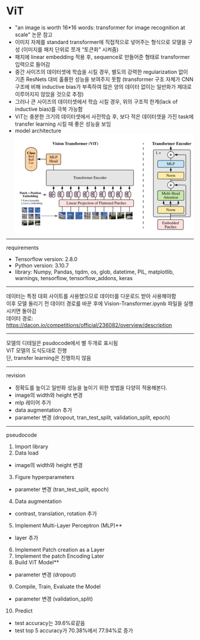 # ViT

- "an image is worth 16*16 words: transformer for image recognition at scale" 논문 참고
-	이미지 자체를 standard transformer에 직접적으로 넣어주는 형식으로 모델을 구성
(이미지를 패치 단위로 쪼개 “토큰화” 시켜줌)
-	패치에 linear embedding 적용 후, sequence로 만들어준 형태로 transformer 입력으로 들어감
-	중간 사이즈의 데이터셋에 학습을 시킬 경우, 별도의 강력한 regularization 없이 기존 ResNets 대비 훌륭한 성능을 보여주지 못함
(transformer 구조 자체가 CNN 구조에 비해 inductive bias가 부족하여 많은 양의 데이터 없이는 일반화가 제대로 이루어지지 않았을 것으로 추정)
-	그러나 큰 사이즈의 데이터셋에서 학습 시킬 경우, 위의 구조적 한계(lack of inductive bias)를 극복 가능함
-	ViT는 충분한 크기의 데이터셋에서 사전학습 후, 보다 적은 데이터셋을 가진 task에 transfer learning 시킬 때 좋은 성능을 보임
- model architecture
![ViT](https://github.com/ornni/ViT/blob/main/ViT.png?raw=true)

---

requirements

- Tensorflow version: 2.8.0
- Python version: 3.10.7
- library: Numpy, Pandas, tqdm, os, glob, datetime, PIL, matplotlib, warnings, tensorflow, tensorflow_addons, keras

---

데이터는 특정 대회 사이트를 사용했으므로 데이터를 다운로드 받아 사용해야함 <br/>
이후 모델 돌리기 전 데이터 경로를 바꾼 후에 Vision-Transformer.ipynb 파일을 실행시키면 돌아감 <br/>
데이터 경로: https://dacon.io/competitions/official/236082/overview/description 

---

모델의 디테일은 psudocode에서 별 두개로 표시됨 <br/>
ViT 모델의 도식도대로 진행 <br/>
단, transfer learning은 진행하지 않음 <br/>

---

revision

- 정확도를 높이고 일반화 성능을 높이기 위한 방법을 다양히 적용해본다.
- image의 width와 height 변경
- mlp 레이어 추가
- data augmentation 추가
- parameter 변경 (dropout, tran_test_split, validation_split, epoch)

---

pseudocode

1. Import library
2. Data load
- image의 width와 height 변경
3. Figure hyperparameters
- parameter 변경 (tran_test_split, epoch)
4. Data augmentation
- contrast, translation, rotation 추가
5. Implement Multi-Layer Perceptron (MLP)**
- layer 추가
6. Implement Patch creation as a Layer
7. Implement the patch Encoding Later
8. Build ViT Model**
- parameter 변경 (dropout)
9. Compile, Train, Evaluate the Model
- parameter 변경 (validation_split)
10. Predict
- test accuracy는 39.6%로같음
- test top 5 accuracy가 70.38%에서 77.94%로 증가
